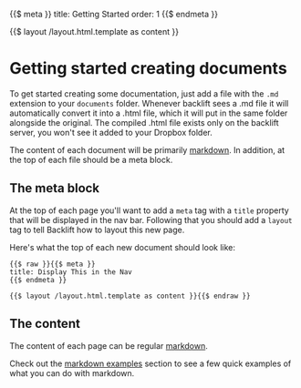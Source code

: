 {{$ meta }}
title: Getting Started
order: 1
{{$ endmeta }}

{{$ layout /layout.html.template as content }}

# Getting started creating documents

To get started creating some documentation, just add a file with the `.md` extension to your `documents` folder. Whenever backlift sees a .md file it will automatically convert it into a .html file, which it will put in the same folder alongside the original. The compiled .html file exists only on the backlift server, you won't see it added to your Dropbox folder.

The content of each document will be primarily [markdown](http://daringfireball.net/projects/markdown/syntax). In addition, at the top of each file should be a meta block.

## The meta block

At the top of each page you'll want to add a `meta` tag with a `title` property that will be displayed in the nav bar. Following that you should add a `layout` tag to tell Backlift how to layout this new page.

Here's what the top of each new document should look like:

	{{$ raw }}{{$ meta }}
	title: Display This in the Nav
	{{$ endmeta }}

	{{$ layout /layout.html.template as content }}{{$ endraw }}

## The content

The content of each page can be regular [markdown](http://daringfireball.net/projects/markdown/syntax). 

Check out the [markdown examples](/documents/examples.html) section to see a few quick examples of what you can do with markdown.
